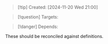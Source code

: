 
>[!tip] Created: [2024-11-20 Wed 21:00]

>[!question] Targets: 

>[!danger] Depends: 

These should be reconciled against definitions.